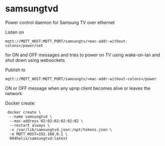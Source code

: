 # samsungtvd

Power control daemon for Samsung TV over ethernet

Listen on
```
mqtt://MQTT_HOST:MQTT_PORT/samsungtv/<mac-addr-without-colons>/power/set
```
for ON and OFF messages and tries to power on TV using wake-on-lan and
shut down using websockets

Publish to
```
mqtt://MQTT_HOST:MQTT_PORT/samsungtv/<mac-addr-without-colons>/power
```
ON or OFF message when any upnp client becomes alive or leaves the network

Docker create:
```
 docker create \
  --name samsungtvd \
  --mac-address 02:02:02:02:02:02 \
  --restart always \
  -v /var/lib/samsungtvd.json:/opt/tokens.json \
  -e MQTT_HOST=192.168.0.1 \
  004helix/samsungtvd:latest
```
